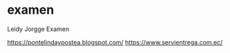 # examen
Leidy Jorgge Examen 

https://pontelindaypostea.blogspot.com/
https://www.servientrega.com.ec/
